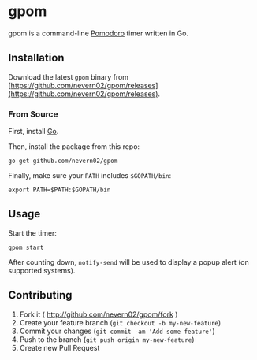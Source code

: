 # gpom
gpom is a command-line [Pomodoro](http://pomodorotechnique.com/) timer written in Go. 

## Installation
Download the latest `gpom` binary from [https://github.com/nevern02/gpom/releases](https://github.com/nevern02/gpom/releases).

### From Source
First, install [Go](https://golang.org/doc/install).

Then, install the package from this repo:
```
go get github.com/nevern02/gpom
```

Finally, make sure your `PATH` includes `$GOPATH/bin`:
```
export PATH=$PATH:$GOPATH/bin
```

## Usage
Start the timer:
```
gpom start
```

After counting down, `notify-send` will be used to display a popup alert (on supported systems).

## Contributing

1. Fork it ( http://github.com/nevern02/gpom/fork )
2. Create your feature branch (`git checkout -b my-new-feature`)
3. Commit your changes (`git commit -am 'Add some feature'`)
4. Push to the branch (`git push origin my-new-feature`)
5. Create new Pull Request
